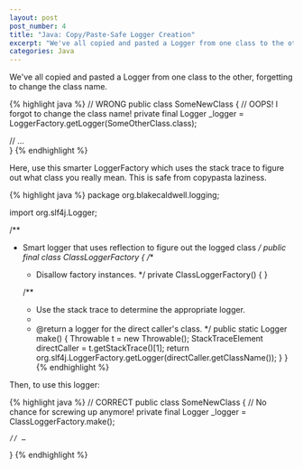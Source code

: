 ```yaml
---
layout: post
post_number: 4
title: "Java: Copy/Paste-Safe Logger Creation"
excerpt: "We've all copied and pasted a Logger from one class to the other, forgetting to change the class name. Here's one fix."
categories: Java
---
```


We've all copied and pasted a Logger from one class to the other, forgetting to change the class name.

{% highlight java %}
// WRONG
public class SomeNewClass
{
  // OOPS! I forgot to change the class name!
  private final Logger _logger = LoggerFactory.getLogger(SomeOtherClass.class);
  
  // …	
}
{% endhighlight %}
	

Here, use this smarter LoggerFactory which uses the stack trace to figure out what class you really mean. This is safe from copypasta laziness. 

{% highlight java %}
package org.blakecaldwell.logging;

import org.slf4j.Logger;

/**
 * Smart logger that uses reflection to figure out the logged class
 */
public final class ClassLoggerFactory
{
    /**
     * Disallow factory instances.
     */
    private ClassLoggerFactory()
    {
    }

    /**
     * Use the stack trace to determine the appropriate logger.
     * 
     * @return a logger for the direct caller's class.
     */
    public static Logger make()
    {
        Throwable t = new Throwable();
        StackTraceElement directCaller = t.getStackTrace()[1];
        return org.slf4j.LoggerFactory.getLogger(directCaller.getClassName());
    }
}
{% endhighlight %}

Then, to use this logger:

{% highlight java %}
// CORRECT
public class SomeNewClass
{
    // No chance for screwing up anymore!
    private final Logger _logger = ClassLoggerFactory.make();

    // …	
}
{% endhighlight %}
